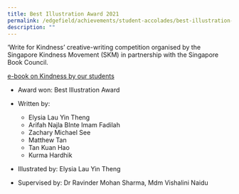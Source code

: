 ```yaml
---
title: Best Illustration Award 2021
permalink: /edgefield/achievements/student-accolades/best-illustration-award-2021/
description: ""
---
```

‘Write for Kindness’ creative-writing competition organised by the Singapore Kindness Movement (SKM) in partnership with the Singapore Book Council. 

[e-book on Kindness by our students](https://for.edu.sg/efss-best-illustration-award-2021)  

*   Award won: Best Illustration Award
*   Written by:
	* Elysia Lau Yin Theng
	* Arifah Najla BInte Imam Fadilah
	* Zachary Michael See
	* Matthew Tan
	* Tan Kuan Hao
	* Kurma Hardhik

*   Illustrated by: Elysia Lau Yin Theng
*   Supervised by: Dr Ravinder Mohan Sharma, Mdm Vishalini Naidu